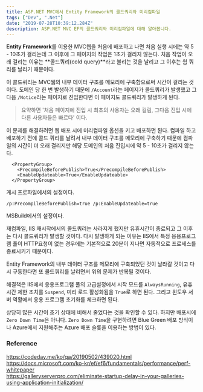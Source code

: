 ```yaml
---
title: ASP.NET MVC에서 Entity Framework의 콜드쿼리와 미리컴파일
tags: ["Dev", ".Net"]
date: "2019-07-28T10:39:12.284Z"
description: ASP.NET MVC EF의 콜드쿼리와 미리컴파일에 대해 알아봅니다.
---
```


**Entity Framework**를 이용한 MVC웹을 처음에 배포하고 나면 처음 실행 시에는 약 5 - 10초가 걸리는데 그 이후에 그 페이지의 작업은 1초가 걸리지 않는다. 처음 작업이 오래 걸리는 이유는 **콜드쿼리(cold query)**라고 불리는 것을 날리고 그 이후는 웜 쿼리를 날리기 때문이다.

이 콜드쿼리는 MVC웹의 내부 데이터 구조를 메모리에 구축함으로써 시간이 걸리는 것이다. 도메인 당 한 번 발생하기 때문에 `/Account`라는 페이지가 콜드쿼리가 발생했고 그다음 `/Notice`라는 페이지로 진입한다면 이 페이지도 콜드쿼리가 발생하게 된다.

> 요약하면 '처음 페이지에 진입 시 최초의 사용자는 오래 걸림, 그다음 진입 시에 다른 사용자들은 빠르다' 이다.

이 문제를 해결하려면 웹 배포 시에 미리컴파일 옵션을 키고 배포하면 된다. 컴파일 하고 배포하기 전에 콜드 쿼리를 날려서 내부 데이터 구조를 메모리에 구축하기 때문에 컴파일의 시간이 더 오래 걸리지만 해당 도메인의 처음 진입시에 약 5 - 10초가 걸리지 않는다.

```
  <PropertyGroup>
    <PrecompileBeforePublish>True</PrecompileBeforePublish>
    <EnableUpdateable>True</EnableUpdateable>
  </PropertyGroup>
```

게시 프로파일에서의 설정이다.

```
/p:PrecompileBeforePublish=true /p:EnableUpdateable=true
```

MSBuild에서의 설정이다.

재컴파일, IIS 재시작에서의 콜드쿼리는 사라지게 했지만 유휴시간이 종료되고 그 이후는 다시 콜드쿼리가 발생할 것이다. 다시 발생하게 되는 이유는 IIS에서 특정 응용프로그램 풀이 HTTP요청이 없는 경우에는 기본적으로 20분이 지나면 자동적으로 프로세스를 종료시키기 때문이다.

Entity Framework의 내부 데이터 구조를 메모리에 구축되었던 것이 날라갈 것이고 다시 구동한다면 또 콜드쿼리를 날리면서 위의 문제가 반복될 것이다.

해결책은 IIS에서 응용프로그램 풀의 고급설정에서 시작 모드를 `AlwaysRunning`, 유휴 시간 제한 조치를 `Suspend`, 미리 로드 활성화됨을 `True`로 하면 된다. 그리고 윈도우 서버 역활에서 응용 프로그램 초기화를 체크하면 된다.

상당히 많은 시간이 초기 상태에 비해서 줄었다는 것을 확인할 수 있다. 하지만 배포시에 `Zero Down Time`은 아니다. `Zero Down Time`을 구현하려면 Blue Green 배포 방식이나 Azure에서 지원해주는 Azure 배포 슬롯을 이용하는 방법이 있다.

### Reference
https://codeday.me/ko/qa/20190502/439020.html  
https://docs.microsoft.com/ko-kr/ef/ef6/fundamentals/performance/perf-whitepaper  
https://galleryserverpro.com/eliminate-startup-delay-in-your-galleries-using-application-initialization/